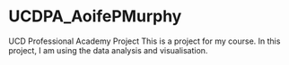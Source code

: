 # UCDPA_AoifePMurphy
UCD Professional Academy Project
This is a project for my course. 
In this project, I am using the data analysis and visualisation.
